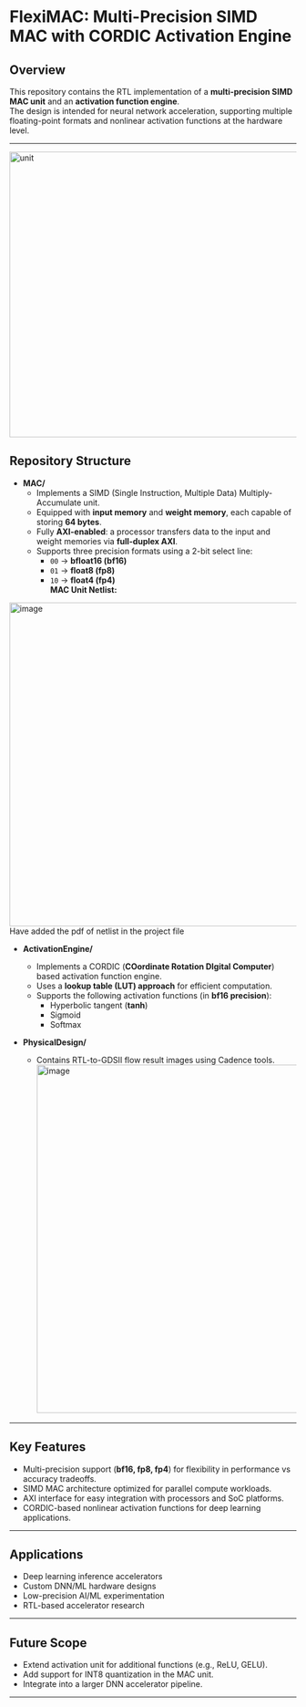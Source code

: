 # FlexiMAC: Multi-Precision SIMD MAC with CORDIC Activation Engine

## Overview
This repository contains the RTL implementation of a **multi-precision SIMD MAC unit** and an **activation function engine**.  
The design is intended for neural network acceleration, supporting multiple floating-point formats and nonlinear activation functions at the hardware level.

---
<img width="671" height="501" alt="unit" src="https://github.com/user-attachments/assets/ad09b3c8-22f3-40e5-ab7b-0fa6296912d6" />

## Repository Structure
- **MAC/**
  - Implements a SIMD (Single Instruction, Multiple Data) Multiply-Accumulate unit.
  - Equipped with **input memory** and **weight memory**, each capable of storing **64 bytes**.
  - Fully **AXI-enabled**: a processor transfers data to the input and weight memories via **full-duplex AXI**.
  - Supports three precision formats using a 2-bit select line:
    - `00` → **bfloat16 (bf16)**
    - `01` → **float8 (fp8)**
    - `10` → **float4 (fp4)**  
**MAC Unit Netlist:**
<img width="1639" height="568" alt="image" src="https://github.com/user-attachments/assets/8cf3e9a1-36b2-4114-8a2a-e622dfcd8e3f" />
Have added the pdf of netlist in the project file  

- **ActivationEngine/**
  - Implements a CORDIC (**COordinate Rotation DIgital Computer**) based activation function engine.
  - Uses a **lookup table (LUT) approach** for efficient computation.
  - Supports the following activation functions (in **bf16 precision**):
    - Hyperbolic tangent (**tanh**)
    - Sigmoid
    - Softmax

- **PhysicalDesign/**
  - Contains RTL-to-GDSII flow result images using Cadence tools.
    <img width="609" height="611" alt="image" src="https://github.com/user-attachments/assets/eab3538b-bf5f-4548-a1da-03fba5ab7055" />

---

## Key Features
- Multi-precision support (**bf16, fp8, fp4**) for flexibility in performance vs accuracy tradeoffs.
- SIMD MAC architecture optimized for parallel compute workloads.
- AXI interface for easy integration with processors and SoC platforms.
- CORDIC-based nonlinear activation functions for deep learning applications.

---

## Applications
- Deep learning inference accelerators  
- Custom DNN/ML hardware designs  
- Low-precision AI/ML experimentation  
- RTL-based accelerator research  

---

## Future Scope
- Extend activation unit for additional functions (e.g., ReLU, GELU).  
- Add support for INT8 quantization in the MAC unit.  
- Integrate into a larger DNN accelerator pipeline.  

---

